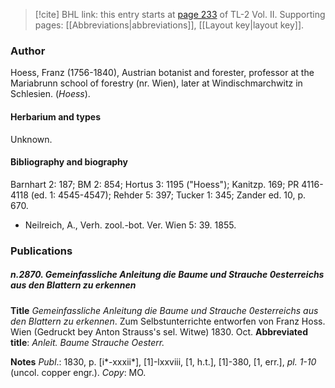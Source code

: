 > [!cite] BHL link: this entry starts at [page 233](https://www.biodiversitylibrary.org/item/103253#page/259/mode/1up) of TL-2 Vol. II.
> Supporting pages: [[Abbreviations|abbreviations]], [[Layout key|layout key]].

### Author

Hoess, Franz (1756-1840), Austrian botanist and forester, professor at the Mariabrunn school of forestry (nr. Wien), later at Windischmarchwitz in Schlesien. (*Hoess*).

#### Herbarium and types

Unknown.

#### Bibliography and biography

Barnhart 2: 187; BM 2: 854; Hortus 3: 1195 ("Hoess"); Kanitzp. 169; PR 4116-4118 (ed. 1: 4545-4547); Rehder 5: 397; Tucker 1: 345; Zander ed. 10, p. 670.
- Neilreich, A., Verh. zool.-bot. Ver. Wien 5: 39. 1855.

### Publications

##### n.2870. Gemeinfassliche Anleitung die Baume und Strauche 0esterreichs aus den Blattern zu erkennen

**Title**
*Gemeinfassliche Anleitung die Baume und Strauche 0esterreichs aus den Blattern zu erkennen*. Zum Selbstunterrichte entworfen von Franz Hoss. Wien (Gedruckt bey Anton Strauss's sel. Witwe) 1830. Oct.
**Abbreviated title**: *Anleit. Baume Strauche Oesterr.*

**Notes**
*Publ*.: 1830, p. \[i\*-xxxii\*\], \[1\]-lxxviii, \[1, h.t.\], \[1\]-380, \[1, err.\], *pl. 1-10* (uncol. copper engr.). *Copy*: MO.

